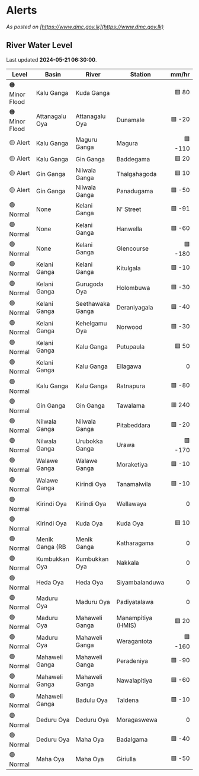 # Alerts

*As posted on [https://www.dmc.gov.lk](https://www.dmc.gov.lk)*

## River Water Level

Last updated **2024-05-21 06:30:00**.

| Level | Basin | River | Station | mm/hr |
|-------|-------|-------|---------| ----: |
| 🟠 Minor Flood | Kalu Ganga | Kuda Ganga |  | 🟥 80 |
| 🟠 Minor Flood | Attanagalu Oya | Attanagalu Oya | Dunamale | 🟩 -20 |
| 🟡 Alert | Kalu Ganga | Maguru Ganga | Magura | 🟩 -110 |
| 🟡 Alert | Kalu Ganga | Gin Ganga | Baddegama | 🟥 20 |
| 🟡 Alert | Gin Ganga | Nilwala Ganga | Thalgahagoda | 🟥 10 |
| 🟡 Alert | Gin Ganga | Nilwala Ganga | Panadugama | 🟩 -50 |
| 🟢 Normal | None | Kelani Ganga | N' Street | 🟩 -91 |
| 🟢 Normal | None | Kelani Ganga | Hanwella | 🟩 -60 |
| 🟢 Normal | None | Kelani Ganga | Glencourse | 🟩 -180 |
| 🟢 Normal | Kelani Ganga | Kelani Ganga | Kitulgala | 🟩 -10 |
| 🟢 Normal | Kelani Ganga | Gurugoda Oya | Holombuwa | 🟩 -30 |
| 🟢 Normal | Kelani Ganga | Seethawaka Ganga | Deraniyagala | 🟩 -40 |
| 🟢 Normal | Kelani Ganga | Kehelgamu Oya | Norwood | 🟩 -30 |
| 🟢 Normal | Kelani Ganga | Kalu Ganga | Putupaula | 🟥 50 |
| 🟢 Normal | Kelani Ganga | Kalu Ganga | Ellagawa |  0 |
| 🟢 Normal | Kalu Ganga | Kalu Ganga | Ratnapura | 🟩 -80 |
| 🟢 Normal | Gin Ganga | Gin Ganga | Tawalama | 🟥 240 |
| 🟢 Normal | Nilwala Ganga | Nilwala Ganga | Pitabeddara | 🟩 -20 |
| 🟢 Normal | Nilwala Ganga | Urubokka Ganga | Urawa | 🟩 -170 |
| 🟢 Normal | Walawe Ganga | Walawe Ganga | Moraketiya | 🟩 -10 |
| 🟢 Normal | Walawe Ganga | Kirindi Oya | Tanamalwila | 🟩 -10 |
| 🟢 Normal | Kirindi Oya | Kirindi Oya | Wellawaya |  0 |
| 🟢 Normal | Kirindi Oya | Kuda Oya | Kuda Oya | 🟥 10 |
| 🟢 Normal | Menik Ganga (RB | Menik Ganga | Katharagama |  0 |
| 🟢 Normal | Kumbukkan Oya | Kumbukkan Oya | Nakkala |  0 |
| 🟢 Normal | Heda Oya | Heda Oya | Siyambalanduwa |  0 |
| 🟢 Normal | Maduru Oya | Maduru Oya | Padiyatalawa |  0 |
| 🟢 Normal | Maduru Oya | Mahaweli Ganga | Manampitiya (HMIS) | 🟥 20 |
| 🟢 Normal | Maduru Oya | Mahaweli Ganga | Weragantota | 🟩 -160 |
| 🟢 Normal | Mahaweli Ganga | Mahaweli Ganga | Peradeniya | 🟩 -90 |
| 🟢 Normal | Mahaweli Ganga | Mahaweli Ganga | Nawalapitiya | 🟩 -60 |
| 🟢 Normal | Mahaweli Ganga | Badulu Oya | Taldena | 🟩 -10 |
| 🟢 Normal | Deduru Oya | Deduru Oya | Moragaswewa |  0 |
| 🟢 Normal | Deduru Oya | Maha Oya | Badalgama | 🟩 -40 |
| 🟢 Normal | Maha Oya | Maha Oya | Giriulla | 🟩 -50 |
